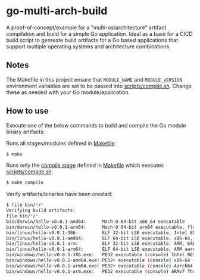 # go-multi-arch-build
A proof-of-concept/example for a "multi-os/architecture" artifact compilation and build for a simple Go application. Ideal as a base for a CICD build script to genreate build artifacts for a Go based applications that support multiple operating systems and architecture combinations.

## Notes
The Makefile in this project ensure that `MODULE_NAME` and `MODULE_VERSION` environment variables are set to be passed into [scripts/compile.sh](scripts/compile.sh). Change these as needed with your Go module/application.

## How to use
Execute one of the below commands to build and compile the Go module binary artifacts:

Runs all stages/modules defined in [Makefile](Makefile):
```bash
$ make
```

Runs only the [compile stage](https://github.com/marcel-last/go-multi-arch-build/blob/6d7c59308b7fef73355e246c165e443358a5ae1e/Makefile#L12-L15) defined in [Makefile](Makefile) which executes [scripts/compile.sh](scripts/compile.sh):
```bash
$ make compile
```

Verify artifacts/binaries have been created:
```bash
$ file bin/*/* 
Verifying build artifacts:
file bin/*/*
bin/darwin/hello-v0.0.1-amd64:      Mach-O 64-bit x86_64 executable
bin/darwin/hello-v0.0.1-arm64:      Mach-O 64-bit arm64 executable, flags:<|DYLDLINK|PIE>
bin/linux/hello-v0.0.1-386:         ELF 32-bit LSB executable, Intel 80386, version 1 (SYSV), statically linked, Go BuildID=Qf_Tt99dKInEdXmugM8y/rGjQ2Q486sxqOUHFwOOi/kvIdZKCr1nAI7JsMX3uT/GHp0qYeEdtE3eHjtUk4X, with debug_info, not stripped
bin/linux/hello-v0.0.1-amd64:       ELF 64-bit LSB executable, x86-64, version 1 (SYSV), statically linked, Go BuildID=UwrnJtdvJJn93UFTCy2h/Ks3YUgY06MHYldy9ShEW/UhtJNaq2JG_7qedtD82z/tt_dm6rqFzveYsfv7Sni, with debug_info, not stripped
bin/linux/hello-v0.0.1-arm:         ELF 32-bit LSB executable, ARM, EABI5 version 1 (SYSV), statically linked, Go BuildID=BvJesFZkGyAqKJneRRu2/r5X3N-fl927BRxroNBd5/K6QaAKMhGDECc6A-zV30/XxBmrugDA47pSaX3F6vp, with debug_info, not stripped
bin/linux/hello-v0.0.1-arm64:       ELF 64-bit LSB executable, ARM aarch64, version 1 (SYSV), statically linked, Go BuildID=eHUNcDtDl_WK990Zfw2p/-onpUZc11zzN_uSDYF75/A5ILVM9zipd7KXH1Kn1Q/S2O_qN_MsmQgRZAbOh0j, with debug_info, not stripped
bin/windows/hello-v0.0.1-386.exe:   PE32 executable (console) Intel 80386 (stripped to external PDB), for MS Windows
bin/windows/hello-v0.0.1-amd64.exe: PE32+ executable (console) x86-64 (stripped to external PDB), for MS Windows
bin/windows/hello-v0.0.1-arm64.exe: PE32+ executable (console) Aarch64 (stripped to external PDB), for MS Windows
bin/windows/hello-v0.0.1-arm.exe:   PE32 executable (console) ARMv7 Thumb (stripped to external PDB), for MS Windows
```
